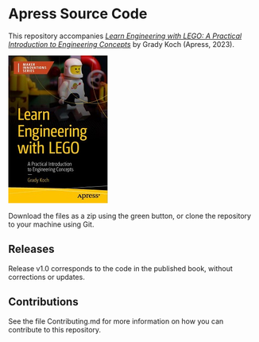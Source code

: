 # Apress Source Code

This repository accompanies [*Learn Engineering with LEGO: A Practical Introduction to Engineering Concepts*](https://www.link.springer.com/book/10.1007/9781484292822) by Grady Koch (Apress, 2023).

[comment]: #cover
![Cover image](9781484292822.JPG)

Download the files as a zip using the green button, or clone the repository to your machine using Git.

## Releases

Release v1.0 corresponds to the code in the published book, without corrections or updates.

## Contributions

See the file Contributing.md for more information on how you can contribute to this repository.